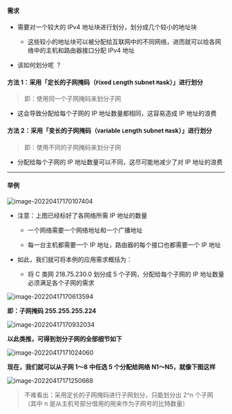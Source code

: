 #### 需求

- 需要对一个较大的 IPv4 地址块进行划分，划分成几个较小的地址块

  - 这些较小的地址块可以被分配给互联网中的不同网络，进而就可以给各网络中的主机和路由器接口分配 IPv4 地址

- 该如何划分呢 ？

#### 方法 1：采用「定长的子网掩码（`F`ixed `L`ength `S`ubnet `M`ask）」进行划分

> 即：使用同一个子网掩码来划分子网

- 这会导致分配给每个子网的 IP 地址数量都相同，这容易造成 IP 地址的浪费

#### 方法 2：采用「变长的子网掩码（`V`ariable `L`ength `S`ubnet `M`ask）」进行划分

> 即：使用不同的子网掩码来划分子网

- 分配给每个子网的 IP 地址数量可以不同，这尽可能地减少了对 IP 地址的浪费

---

#### 举例

![image-20220417170107404](https://aliyun-oss-lpj.oss-cn-qingdao.aliyuncs.com/images/by-picgo/image-20220417170107404.png)

- 注意：上图已经标好了各网络所需 IP 地址的数量

  - 一个网络需要一个网络地址和一个广播地址

  - 每一台主机都需要一个 IP 地址，路由器的每个接口也都需要一个 IP 地址

- 如此，我们就可将本例的应用需求概括为：

  - 将 C 类网 218.75.230.0 划分成 5 个子网，分配给每个子网的 IP 地址数量必须满足各个子网的需求

![image-20220417170613594](https://aliyun-oss-lpj.oss-cn-qingdao.aliyuncs.com/images/by-picgo/image-20220417170613594.png)

**即：子网掩码 255.255.255.224**

![image-20220417170932034](https://aliyun-oss-lpj.oss-cn-qingdao.aliyuncs.com/images/by-picgo/image-20220417170932034.png)

**以此类推，可得到划分子网的全部细节如下**

![image-20220417171024060](https://aliyun-oss-lpj.oss-cn-qingdao.aliyuncs.com/images/by-picgo/image-20220417171024060.png)

**现在，我们就可以从子网 1～8 中任选 5 个分配给网络 N1～N5，就像下图这样**

![image-20220417171250668](https://aliyun-oss-lpj.oss-cn-qingdao.aliyuncs.com/images/by-picgo/image-20220417171250668.png)

> 不难看出：采用定长的子网掩码进行子网划分，只能划分出 2^n 个子网（其中 n 是从主机号部分借用的用来作为子网号的比特数量）


